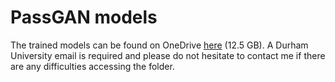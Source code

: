 # PassGAN models

The trained models can be found on OneDrive [here](https://durhamuniversity-my.sharepoint.com/:f:/g/personal/rpsh88_durham_ac_uk/EgUo4pMuNCdDv-aIE8CMT4MBlY9JmG2Z66VOF7_xe8P2Tg?e=inGTPA) (12.5 GB). A Durham University email is required and please do not hesitate to contact me if there are any difficulties accessing the folder. 
